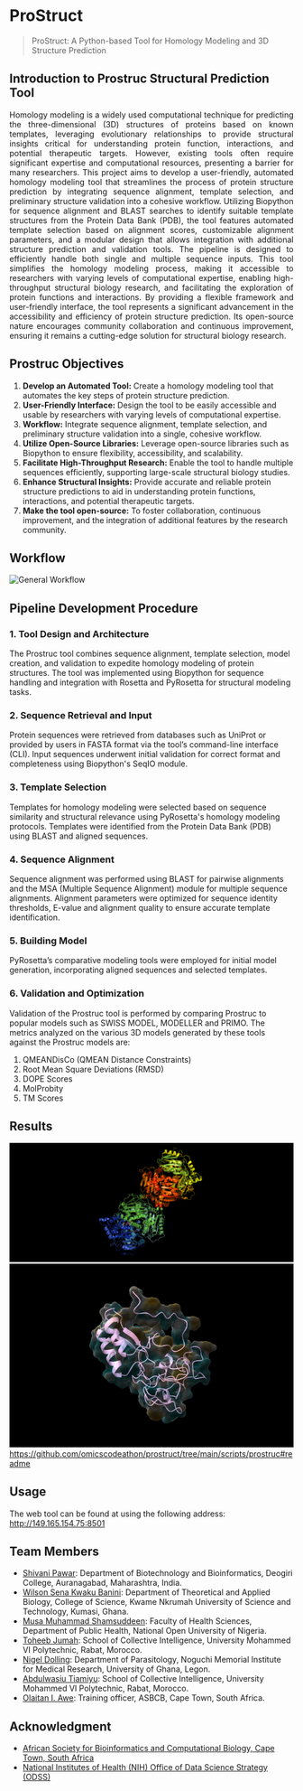 # ProStruct
> ProStruct: A Python-based Tool for Homology Modeling and 3D Structure Prediction

## Introduction to Prostruc Structural Prediction Tool
<p align="justify"> Homology modeling is a widely used computational technique for predicting the three-dimensional (3D) structures of proteins based on known templates, leveraging evolutionary relationships to provide structural insights critical for understanding protein function, interactions, and potential therapeutic targets. However, existing tools often require significant expertise and computational resources, presenting a barrier for many researchers. This project aims to develop a user-friendly, automated homology modeling tool that streamlines the process of protein structure prediction by integrating sequence alignment, template selection, and preliminary structure validation into a cohesive workflow. Utilizing Biopython for sequence alignment and BLAST searches to identify suitable template structures from the Protein Data Bank (PDB), the tool features automated template selection based on alignment scores, customizable alignment parameters, and a modular design that allows integration with additional structure prediction and validation tools. The pipeline is designed to efficiently handle both single and multiple sequence inputs. This tool simplifies the homology modeling process, making it accessible to researchers with varying levels of computational expertise, enabling high-throughput structural biology research, and facilitating the exploration of protein functions and interactions. By providing a flexible framework and user-friendly interface, the tool represents a significant advancement in the accessibility and efficiency of protein structure prediction. Its open-source nature encourages community collaboration and continuous improvement, ensuring it remains a cutting-edge solution for structural biology research.</p>

## Prostruc Objectives
1. **Develop an Automated Tool:** Create a homology modeling tool that automates the key steps of protein structure prediction.
2. **User-Friendly Interface:** Design the tool to be easily accessible and usable by researchers with varying levels of computational expertise.
3. **Workflow:** Integrate sequence alignment, template selection, and preliminary structure validation into a single, cohesive workflow.
4. **Utilize Open-Source Libraries:** Leverage open-source libraries such as Biopython to ensure flexibility, accessibility, and scalability.
5. **Facilitate High-Throughput Research:** Enable the tool to handle multiple sequences efficiently, supporting large-scale structural biology studies.
6. **Enhance Structural Insights:** Provide accurate and reliable protein structure predictions to aid in understanding protein functions, interactions, and potential therapeutic targets.
7. **Make the tool open-source:** To foster collaboration, continuous improvement, and the integration of additional features by the research community.

## Workflow
![General Workflow](https://github.com/user-attachments/assets/6d2eb1b0-ec3d-4ed6-9d55-82bc0f77b068)

## Pipeline Development Procedure

### 1. Tool Design and Architecture
The Prostruc tool combines sequence alignment, template selection, model creation, and validation to expedite homology modeling of protein structures. The tool was implemented using Biopython for sequence handling and integration with Rosetta and PyRosetta for structural modeling tasks.

### 2. Sequence Retrieval and Input
Protein sequences were retrieved from databases such as UniProt or provided by users in FASTA format via the tool’s command-line interface (CLI). Input sequences underwent initial validation for correct format and completeness using Biopython's SeqIO module.

### 3. Template Selection
Templates for homology modeling were selected based on sequence similarity and structural relevance using PyRosetta's homology modeling protocols. Templates were identified from the Protein Data Bank (PDB) using BLAST and aligned sequences.

### 4. Sequence Alignment
Sequence alignment was performed using BLAST for pairwise alignments and the MSA (Multiple Sequence Alignment) module for multiple sequence alignments. Alignment parameters were optimized for sequence identity thresholds, E-value and alignment quality to ensure accurate template identification.

### 5. Building Model
PyRosetta’s comparative modeling tools were employed for initial model generation, incorporating aligned sequences and selected templates.

### 6. Validation and Optimization
Validation of the Prostruc tool is performed by comparing Prostruc to popular models such as  SWISS MODEL, MODELLER and PRIMO. The metrics analyzed on the various 3D models generated by these tools against the Prostruc models are:
1. QMEANDisCo (QMEAN Distance Constraints)
2. Root Mean Square Deviations (RMSD)
3. DOPE Scores
4. MolProbity
5. TM Scores

## Results
![image](https://github.com/omicscodeathon/prostruct/blob/main/output/template.png)
![image](https://github.com/omicscodeathon/prostruct/blob/main/output/image4.png)
https://github.com/omicscodeathon/prostruct/tree/main/scripts/prostruc#readme 

## Usage
The web tool can be found at using the following address: http://149.165.154.75:8501

##  Team Members
- [Shivani Pawar](https://github.com/ShivMC): Department of Biotechnology and Bioinformatics, Deogiri College, Auranagabad, Maharashtra, India.
- [Wilson Sena Kwaku Banini](https://github.com/wilson743): Department of Theoretical and Applied Biology, College of Science, Kwame Nkrumah University of Science and Technology, Kumasi, Ghana.            
- [Musa Muhammad Shamsuddeen](https://github.com/Shamss99): Faculty of Health Sciences, Department of Public Health, National Open University of Nigeria.
- [Toheeb Jumah](https://github.com/Toheeb27): School of Collective Intelligence, University Mohammed VI Polytechnic, Rabat, Morocco.
- [Nigel Dolling](https://github.com/NigelDolling): Department of Parasitology, Noguchi Memorial Institute for Medical Research, University of Ghana, Legon.
- [Abdulwasiu Tiamiyu](https://github.com/Tiamiyu1): School of Collective Intelligence, University Mohammed VI Polytechnic, Rabat, Morocco.
- [Olaitan I. Awe](https://github.com/laitanawe): Training officer, ASBCB, Cape Town, South Africa.
  
## Acknowledgment
- [African Society for Bioinformatics and Computational Biology, Cape Town, South Africa](https://www.asbcb.org/)
- [National Institutes of Health (NIH) Office of Data Science Strategy (ODSS)](https://datascience.nih.gov/)
